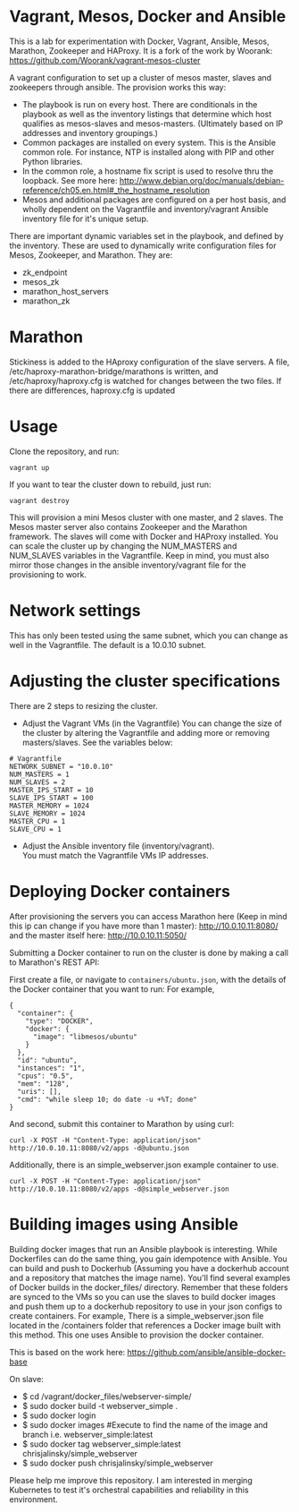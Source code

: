 Vagrant, Mesos, Docker and Ansible
=====================

This is a lab for experimentation with Docker, Vagrant, Ansible, Mesos, Marathon, Zookeeper and HAProxy. It is a fork of the work by Woorank: https://github.com/Woorank/vagrant-mesos-cluster

A vagrant configuration to set up a cluster of mesos master, slaves and zookeepers through ansible. The provision works this way:

* The playbook is run on every host. There are conditionals in the playbook as well as the inventory listings that determine which host qualifies as mesos-slaves and mesos-masters. (Ultimately based on IP addresses and inventory groupings.)
* Common packages are installed on every system. This is the Ansible common role. For instance, NTP is installed along with PIP and other Python libraries.
* In the common role, a hostname fix script is used to resolve thru the loopback. See more here: http://www.debian.org/doc/manuals/debian-reference/ch05.en.html#_the_hostname_resolution
* Mesos and additional packages are configured on a per host basis, and wholly dependent on the Vagrantfile and inventory/vagrant Ansible inventory file for it's unique setup.


There are important dynamic variables set in the playbook, and defined by the inventory. These are used to dynamically write configuration files for Mesos, Zookeeper, and Marathon. They are:

* zk_endpoint
* mesos_zk
* marathon_host_servers
* marathon_zk

# Marathon
Stickiness is added to the HAproxy configuration of the slave servers. A file, /etc/haproxy-marathon-bridge/marathons is written, and /etc/haproxy/haproxy.cfg is watched for changes between the two files. If there are differences, haproxy.cfg is updated


# Usage

Clone the repository, and run:

```
vagrant up
```

If you want to tear the cluster down to rebuild, just run:
```
vagrant destroy
```

This will provision a mini Mesos cluster with one master, and 2 slaves.  The Mesos master server also contains Zookeeper and the
Marathon framework. The slaves will come with Docker and HAProxy installed. You can scale the cluster up by changing the NUM_MASTERS and NUM_SLAVES variables in the Vagrantfile. Keep in mind, you must also mirror those changes in the ansible inventory/vagrant file for the provisioning to work.

# Network settings

This has only been tested using the same subnet, which you can change as well in the Vagrantfile. The default is a 10.0.10 subnet.


# Adjusting the cluster specifications

There are 2 steps to resizing the cluster.

* Adjust the Vagrant VMs (in the Vagrantfile)
You can change the size of the cluster by altering the Vagrantfile and adding more or removing masters/slaves. See the variables below:

```
# Vagrantfile
NETWORK_SUBNET = "10.0.10"
NUM_MASTERS = 1
NUM_SLAVES = 2
MASTER_IPS_START = 10
SLAVE_IPS_START = 100
MASTER_MEMORY = 1024
SLAVE_MEMORY = 1024
MASTER_CPU = 1
SLAVE_CPU = 1
```

*  Adjust the Ansible inventory file (inventory/vagrant).  
You must match the Vagrantfile VMs IP addresses.



# Deploying Docker containers

After provisioning the servers you can access Marathon here (Keep in mind this ip can change if you have more than 1 master):
http://10.0.10.11:8080/ and the master itself here: http://10.0.10.11:5050/

Submitting a Docker container to run on the cluster is done by making a call to
Marathon's REST API:

First create a file, or navigate to `containers/ubuntu.json`, with the details of the Docker container that you want to run: For example,

```
{
  "container": {
    "type": "DOCKER",
    "docker": {
      "image": "libmesos/ubuntu"
    }
  },
  "id": "ubuntu",
  "instances": "1",
  "cpus": "0.5",
  "mem": "128",
  "uris": [],
  "cmd": "while sleep 10; do date -u +%T; done"
}
```

And second, submit this container to Marathon by using curl:

```
curl -X POST -H "Content-Type: application/json" http://10.0.10.11:8080/v2/apps -d@ubuntu.json
```

Additionally, there is an simple_webserver.json example container to use.

```
curl -X POST -H "Content-Type: application/json" http://10.0.10.11:8080/v2/apps -d@simple_webserver.json
```

# Building images using Ansible

Building docker images that run an Ansible playbook is interesting. While Dockerfiles can do the same thing, you gain idempotence with Ansible.
You can build and push to Dockerhub (Assuming you have a dockerhub account and a repository that matches the image name). You'll find several examples of Docker builds in the docker_files/ directory. Remember that these folders are synced to the VMs so you can use the slaves to build docker images and push them up to a dockerhub repository to use in your json configs to create containers. For example, There is a simple_webserver.json file located in the /containers folder that references a Docker image built with this method. This one uses Ansible to provision the docker container.

This is based on the work here: https://github.com/ansible/ansible-docker-base

On slave:

* $ cd /vagrant/docker_files/webserver-simple/
* $ sudo docker build -t webserver_simple .
* $ sudo docker login
* $ sudo docker images #Execute to find the name of the image and branch i.e. webserver_simple:latest
* $ sudo docker tag webserver_simple:latest chrisjalinsky/simple_webserver
* $ sudo docker push chrisjalinsky/simple_webserver

Please help me improve this repository. I am interested in merging Kubernetes to test it's orchestral capabilities and reliability in this environment.
